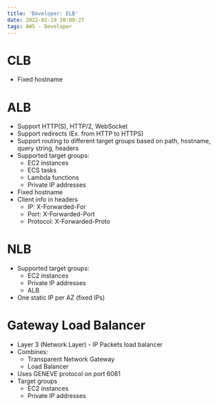 ```yaml
---
title: 'Developer: ELB'
date: 2022-02-19 20:00:27
tags: AWS - Developer
---
```


# CLB

- Fixed hostname

# ALB

- Support HTTP(S), HTTP/2, WebSocket
- Support redirects (Ex. from HTTP to HTTPS)
- Support routing to different target groups based on path, hostname, query string, headers
- Supported target groups:
  - EC2 instances
  - ECS tasks
  - Lambda functions
  - Private IP addresses
- Fixed hostname
- Client info in headers
  - IP: X-Forwarded-For
  - Port: X-Forwarded-Port
  - Protocol: X-Forwarded-Proto

# NLB

- Supported target groups:
  - EC2 instances
  - Private IP addresses
  - ALB
- One static IP per AZ (fixed IPs)

# Gateway Load Balancer

- Layer 3 (Network Layer) - IP Packets load balancer
- Combines:
  - Transparent Network Gateway
  - Load Balancer
- Uses GENEVE protocol on port 6081
- Target groups
  - EC2 instances
  - Private IP addresses
